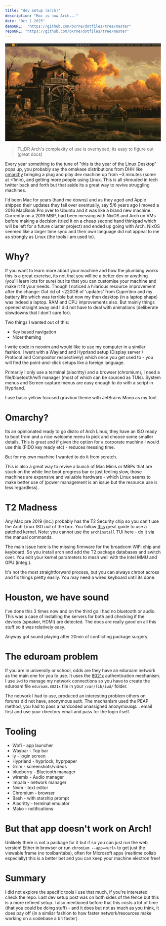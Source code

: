 ```yaml
---
title: "dev setup (arch)"
description: "Mac is now Arch..."
date: "Oct 1 2025"
demoURL:  "https://github.com/bxrne/dotfiles/tree/master"
repoURL: "https://github.com/bxrne/dotfiles/tree/master"
--- 
```


![setup](./main.png)

> TL;DR Arch's complexity of use is overhyped, its easy to figure out (great docs) 

Every year something to the tune of "this is the year of the Linux Desktop" pops up, you probably say the omakase distributions from DHH like [omarchy](https://omarchy.org) bringing a plug and play dev machine up from ~3 minutes (some at <1min), and getting more people using Linux. This is all shrouded in tech twitter back and forth but that aside its a great way to revive struggling machines.

I'd been Mac for years (hand me downs) and as they aged and Apple shipped their updates they fall over eventually, say 5/6 years ago I moved a 2016 MacBook Pro over to Ubuntu and it was like a brand new machine. Currently on a 2019 MBP, had been messing with NixOS and Arch on VMs before making a decision (tried it on a cheap second hand thinkpad which will be left for a future cluster project) and ended up going with Arch. NixOS seemed like a larger time sync and their own language did not appeal to me as strongly as Linux (the tools I am used to).

# Why?

If you want to learn more about your machine and how the plumbing works this is a great exercise, its not that you will be a better dev or anything (you'll learn lots for sure) but its that you can customise your machine and make it fit your needs. Though I noticed a hilarious resource improvement after the change: Got rid of ~220GB of 'updates' from Cupertino and my battery life which was terrible but now my then desktop (in a laptop shape) was indeed a laptop. RAM and CPU improvements also. But mainly things opened straight away and I did not have to deal with animations (deliberate slowdowns that I don't care for).

Two things I wanted out of this:

- Key based navigation
- Nicer theming

I write code in neovim and would like to use my computer in a similar fashion. I went with a Wayland and Hyprland setup (Display server / Protocol and Compositor respectively) which once you get used to - you will find the point-and-click setups like a foreign language.

Primarily I only use a terminal (alacritty) and a browser (chromium), I need a file/bluetooth/wifi manager (most of which can be sourced as TUIs).
System menus and Screen capture menus are easy enough to do with a script in Hyprland.

I use basic yellow focused gruvbox theme with JetBrains Mono as my font.

# Omarchy?

Its an opinionated ready to go distro of Arch Linux, they have an ISO ready to boot from and a nice welcome menu to pick and choose some smaller details.
This is great and if given the option for a corporate machine I would use this (FIDO key ready etc) - reduces messing time.

But for my own machine I wanted to do it from scratch.

This is also a great way to revive a bunch of Mac Minis or MBPs that are stuck on the white line boot progress bar or just feeling slow, those machines are expensive and valuable hardware - which Linux seems to make better use of (power management is an issue but the resource use is less regardless). 

# T2 Madness

Any Mac pre 2019 (inc.) probably has the T2 Security chip so you can't use the Arch Linux ISO out of the box. You follow [this](http://wiki.t2linux.org/distributions/arch/installation/) great guide to use a patched kernel. Note: you cannot use the `archinstall` TUI here - do it via the manual commands.

The main issue here is the missing firmware for the broadcom WiFi chip and keyboard. So you install arch and add the T2 package databases and switch over.
You edit your kernel parameters to mesh well with the Intel MMU and GPU (integ.).

It's not the most straightforward process, but you can always chroot across and fix things pretty easily.
You may need a wired keyboard until its done.

# Houston, we have sound

I've done this 3 times now and on the third go I had no bluetooth or audio. This was a case of installing the servers for both and checking if the devices (speaker, HDMI) are detected. The docs are really good on all this stuff so it was relatively easy.

Anyway got sound playing after 20min of conflicting package surgery.

# The eduroam problem

If you are in university or school, odds are they have an eduroam network as the main one for you to use.
It uses the [8021x](https://en.wikipedia.org/wiki/IEEE_802.1X) authentication mechanism. I use `iwd` to manage my network connections so you have to create the eduroam file `eduroam.8021x` file in your `/var/lib/iwd/` folder.

The network I had to use, produced an interesting problem others on forums did not have, anonymous auth.
The mechanism used the PEAP method, you had to pass a hardcoded unassigned anonymous@... email first and use your directory email and pass for the login itself.

# Tooling

- Wofi - app launcher
- Waybar - Top bar
- ly - login screen 
- Hyprland - hyprlock, hyprpaper
- Grim - screenshots/videos
- blueberry - Bluetooth manager 
- wiremix - Audio manager 
- Impala - network manager 
- Nvim - text editor 
- Chromium - browser
- Bash - with starship prompt
- Alacritty - terminal emulator
- Mako - notifications

# But that app doesn't work on Arch! 

Unlikely there is not a package for it but if so you can just run the web version!
Either in browser or run `chromium --app=<url>` to get just the viewable frame (no toolbar/tabs), often for Microsoft apps (realtime collab especially) this is a better bet and you can keep your machine electron free!

# Summary

I did not explore the specific tools I use that much, if you're interested check the repo.
Last dev setup post was on both sides of the fence but this is a more refined setup.
I also mentioned before that this costs a lot of time (that you could be doing stuff) - and it does but not as much as you think, it does pay off (in a similar fashion to how faster network/resources make working on a codebase a bit faster).
